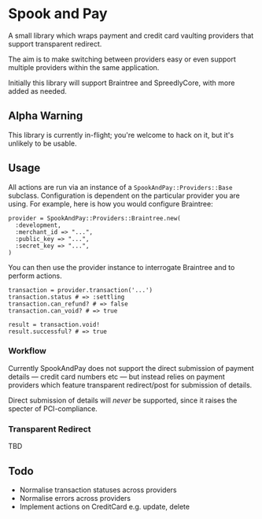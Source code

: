 # Spook and Pay

A small library which wraps payment and credit card vaulting providers that support transparent redirect.

The aim is to make switching between providers easy or even support multiple providers within the same application.

Initially this library will support Braintree and SpreedlyCore, with more added as needed.

## Alpha Warning

This library is currently in-flight; you're welcome to hack on it, but it's unlikely to be usable.

## Usage

All actions are run via an instance of a `SpookAndPay::Providers::Base` subclass. Configuration is dependent on the particular provider you are using. For example, here is how you would configure Braintree:

```
provider = SpookAndPay::Providers::Braintree.new(
  :development,
  :merchant_id => "...",
  :public_key => "...",
  :secret_key => "...",
)
```

You can then use the provider instance to interrogate Braintree and to perform actions.

```
transaction = provider.transaction('...')
transaction.status # => :settling
transaction.can_refund? # => false
transaction.can_void? # => true

result = transaction.void!
result.successful? # => true
```

### Workflow

Currently SpookAndPay does not support the direct submission of payment details — credit card numbers etc — but instead relies on payment providers which feature transparent redirect/post for submission of details.

Direct submission of details will _never_ be supported, since it raises the specter of PCI-compliance.

### Transparent Redirect

TBD

## Todo

* Normalise transaction statuses across providers
* Normalise errors across providers
* Implement actions on CreditCard e.g. update, delete
